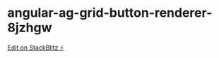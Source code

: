 # angular-ag-grid-button-renderer-8jzhgw

[Edit on StackBlitz ⚡️](https://stackblitz.com/edit/angular-ag-grid-button-renderer-8jzhgw)